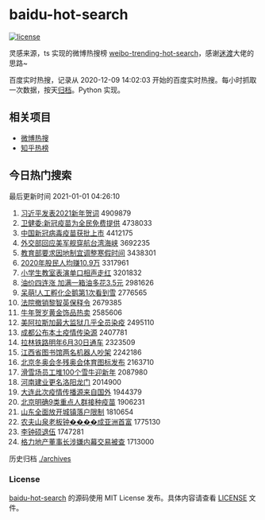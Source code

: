 # baidu-hot-search

[![license](https://img.shields.io/github/license/Arrackisarookie/baidu-hot-search)](https://github.com/Arrackisarookie/baidu-hot-search/blob/master/LICENSE)

灵感来源，ts 实现的微博热搜榜 [weibo-trending-hot-search](https://github.com/justjavac/weibo-trending-hot-search)，感谢[迷渡](https://github.com/justjavac)大佬的思路~

百度实时热搜，记录从 2020-12-09 14:02:03 开始的百度实时热搜。每小时抓取一次数据，按天[归档](./archives)。Python 实现。

## 相关项目
+ [微博热搜](https://github.com/Arrackisarookie/weibo-hot-search)
+ [知乎热榜](https://github.com/Arrackisarookie/zhihu-top-search)

## 今日热门搜索

<!-- Rank Begin -->

最后更新时间 2021-01-01 04:26:10

1. [习近平发表2021新年贺词](http://www.baidu.com/baidu?cl=3&tn=SE_baiduhomet8_jmjb7mjw&rsv_dl=fyb_top&fr=top1000&wd=%CF%B0%BD%FC%C6%BD%B7%A2%B1%ED2021%D0%C2%C4%EA%BA%D8%B4%CA) 4909879
1. [卫健委:新冠疫苗为全民免费提供](http://www.baidu.com/baidu?cl=3&tn=SE_baiduhomet8_jmjb7mjw&rsv_dl=fyb_top&fr=top1000&wd=%CE%C0%BD%A1%CE%AF%3A%D0%C2%B9%DA%D2%DF%C3%E7%CE%AA%C8%AB%C3%F1%C3%E2%B7%D1%CC%E1%B9%A9) 4738033
1. [中国新冠病毒疫苗获批上市](http://www.baidu.com/baidu?cl=3&tn=SE_baiduhomet8_jmjb7mjw&rsv_dl=fyb_top&fr=top1000&wd=%D6%D0%B9%FA%D0%C2%B9%DA%B2%A1%B6%BE%D2%DF%C3%E7%BB%F1%C5%FA%C9%CF%CA%D0) 4412175
1. [外交部回应美军舰穿航台湾海峡](http://www.baidu.com/baidu?cl=3&tn=SE_baiduhomet8_jmjb7mjw&rsv_dl=fyb_top&fr=top1000&wd=%CD%E2%BD%BB%B2%BF%BB%D8%D3%A6%C3%C0%BE%FC%BD%A2%B4%A9%BA%BD%CC%A8%CD%E5%BA%A3%CF%BF) 3692235
1. [教育部要求因地制宜调整寒假时间](http://www.baidu.com/baidu?cl=3&tn=SE_baiduhomet8_jmjb7mjw&rsv_dl=fyb_top&fr=top1000&wd=%BD%CC%D3%FD%B2%BF%D2%AA%C7%F3%D2%F2%B5%D8%D6%C6%D2%CB%B5%F7%D5%FB%BA%AE%BC%D9%CA%B1%BC%E4) 3438301
1. [2020年股民人均赚10.9万](http://www.baidu.com/baidu?cl=3&tn=SE_baiduhomet8_jmjb7mjw&rsv_dl=fyb_top&fr=top1000&wd=2020%C4%EA%B9%C9%C3%F1%C8%CB%BE%F9%D7%AC10.9%CD%F2) 3317961
1. [小学生教室表演单口相声走红](http://www.baidu.com/baidu?cl=3&tn=SE_baiduhomet8_jmjb7mjw&rsv_dl=fyb_top&fr=top1000&wd=%D0%A1%D1%A7%C9%FA%BD%CC%CA%D2%B1%ED%D1%DD%B5%A5%BF%DA%CF%E0%C9%F9%D7%DF%BA%EC) 3201832
1. [油价四连涨 加满一箱油多花3.5元](http://www.baidu.com/baidu?cl=3&tn=SE_baiduhomet8_jmjb7mjw&rsv_dl=fyb_top&fr=top1000&wd=%D3%CD%BC%DB%CB%C4%C1%AC%D5%C7%20%BC%D3%C2%FA%D2%BB%CF%E4%D3%CD%B6%E0%BB%A83.5%D4%AA) 2981626
1. [呆萌!人工孵化企鹅第1次看到雪](http://www.baidu.com/baidu?cl=3&tn=SE_baiduhomet8_jmjb7mjw&rsv_dl=fyb_top&fr=top1000&wd=%B4%F4%C3%C8%21%C8%CB%B9%A4%B7%F5%BB%AF%C6%F3%B6%EC%B5%DA1%B4%CE%BF%B4%B5%BD%D1%A9) 2776565
1. [法院撤销黎智英保释令](http://www.baidu.com/baidu?cl=3&tn=SE_baiduhomet8_jmjb7mjw&rsv_dl=fyb_top&fr=top1000&wd=%B7%A8%D4%BA%B3%B7%CF%FA%C0%E8%D6%C7%D3%A2%B1%A3%CA%CD%C1%EE) 2679385
1. [牛年贺岁黄金饰品热卖](http://www.baidu.com/baidu?cl=3&tn=SE_baiduhomet8_jmjb7mjw&rsv_dl=fyb_top&fr=top1000&wd=%C5%A3%C4%EA%BA%D8%CB%EA%BB%C6%BD%F0%CA%CE%C6%B7%C8%C8%C2%F4) 2585606
1. [美阿拉斯加最大监狱几乎全员染疫](http://www.baidu.com/baidu?cl=3&tn=SE_baiduhomet8_jmjb7mjw&rsv_dl=fyb_top&fr=top1000&wd=%C3%C0%B0%A2%C0%AD%CB%B9%BC%D3%D7%EE%B4%F3%BC%E0%D3%FC%BC%B8%BA%F5%C8%AB%D4%B1%C8%BE%D2%DF) 2495110
1. [成都公布本土疫情传染源](http://www.baidu.com/baidu?cl=3&tn=SE_baiduhomet8_jmjb7mjw&rsv_dl=fyb_top&fr=top1000&wd=%B3%C9%B6%BC%B9%AB%B2%BC%B1%BE%CD%C1%D2%DF%C7%E9%B4%AB%C8%BE%D4%B4) 2407781
1. [拉林铁路明年6月30日通车](http://www.baidu.com/baidu?cl=3&tn=SE_baiduhomet8_jmjb7mjw&rsv_dl=fyb_top&fr=top1000&wd=%C0%AD%C1%D6%CC%FA%C2%B7%C3%F7%C4%EA6%D4%C230%C8%D5%CD%A8%B3%B5) 2323509
1. [江西省图书馆两名机器人吵架](http://www.baidu.com/baidu?cl=3&tn=SE_baiduhomet8_jmjb7mjw&rsv_dl=fyb_top&fr=top1000&wd=%BD%AD%CE%F7%CA%A1%CD%BC%CA%E9%B9%DD%C1%BD%C3%FB%BB%FA%C6%F7%C8%CB%B3%B3%BC%DC) 2242186
1. [北京冬奥会冬残奥会体育图标发布](http://www.baidu.com/baidu?cl=3&tn=SE_baiduhomet8_jmjb7mjw&rsv_dl=fyb_top&fr=top1000&wd=%B1%B1%BE%A9%B6%AC%B0%C2%BB%E1%B6%AC%B2%D0%B0%C2%BB%E1%CC%E5%D3%FD%CD%BC%B1%EA%B7%A2%B2%BC) 2163710
1. [滑雪场员工堆100个雪牛迎新年](http://www.baidu.com/baidu?cl=3&tn=SE_baiduhomet8_jmjb7mjw&rsv_dl=fyb_top&fr=top1000&wd=%BB%AC%D1%A9%B3%A1%D4%B1%B9%A4%B6%D1100%B8%F6%D1%A9%C5%A3%D3%AD%D0%C2%C4%EA) 2087980
1. [河南建业更名洛阳龙门](http://www.baidu.com/baidu?cl=3&tn=SE_baiduhomet8_jmjb7mjw&rsv_dl=fyb_top&fr=top1000&wd=%BA%D3%C4%CF%BD%A8%D2%B5%B8%FC%C3%FB%C2%E5%D1%F4%C1%FA%C3%C5) 2014900
1. [大连此次疫情传播源来自国外](http://www.baidu.com/baidu?cl=3&tn=SE_baiduhomet8_jmjb7mjw&rsv_dl=fyb_top&fr=top1000&wd=%B4%F3%C1%AC%B4%CB%B4%CE%D2%DF%C7%E9%B4%AB%B2%A5%D4%B4%C0%B4%D7%D4%B9%FA%CD%E2) 1944379
1. [北京明确9类重点人群接种疫苗](http://www.baidu.com/baidu?cl=3&tn=SE_baiduhomet8_jmjb7mjw&rsv_dl=fyb_top&fr=top1000&wd=%B1%B1%BE%A9%C3%F7%C8%B79%C0%E0%D6%D8%B5%E3%C8%CB%C8%BA%BD%D3%D6%D6%D2%DF%C3%E7) 1906231
1. [山东全面放开城镇落户限制](http://www.baidu.com/baidu?cl=3&tn=SE_baiduhomet8_jmjb7mjw&rsv_dl=fyb_top&fr=top1000&wd=%C9%BD%B6%AB%C8%AB%C3%E6%B7%C5%BF%AA%B3%C7%D5%F2%C2%E4%BB%A7%CF%DE%D6%C6) 1810654
1. [农夫山泉老板钟����成亚洲首富](http://www.baidu.com/baidu?cl=3&tn=SE_baiduhomet8_jmjb7mjw&rsv_dl=fyb_top&fr=top1000&wd=%C5%A9%B7%F2%C9%BD%C8%AA%C0%CF%B0%E5%D6%D3%B1%98%B1%98%B3%C9%D1%C7%D6%DE%CA%D7%B8%BB) 1775130
1. [李钟硕退伍](http://www.baidu.com/baidu?cl=3&tn=SE_baiduhomet8_jmjb7mjw&rsv_dl=fyb_top&fr=top1000&wd=%C0%EE%D6%D3%CB%B6%CD%CB%CE%E9) 1747281
1. [格力地产董事长涉嫌内幕交易被查](http://www.baidu.com/baidu?cl=3&tn=SE_baiduhomet8_jmjb7mjw&rsv_dl=fyb_top&fr=top1000&wd=%B8%F1%C1%A6%B5%D8%B2%FA%B6%AD%CA%C2%B3%A4%C9%E6%CF%D3%C4%DA%C4%BB%BD%BB%D2%D7%B1%BB%B2%E9) 1713000
<!-- Rank End -->

历史归档 [./archives](./archives)

### License

[baidu-hot-search](https://github.com/Arrackisarookie/baidu-hot-search) 的源码使用 MIT License 发布。具体内容请查看 [LICENSE](./LICENSE) 文件。

